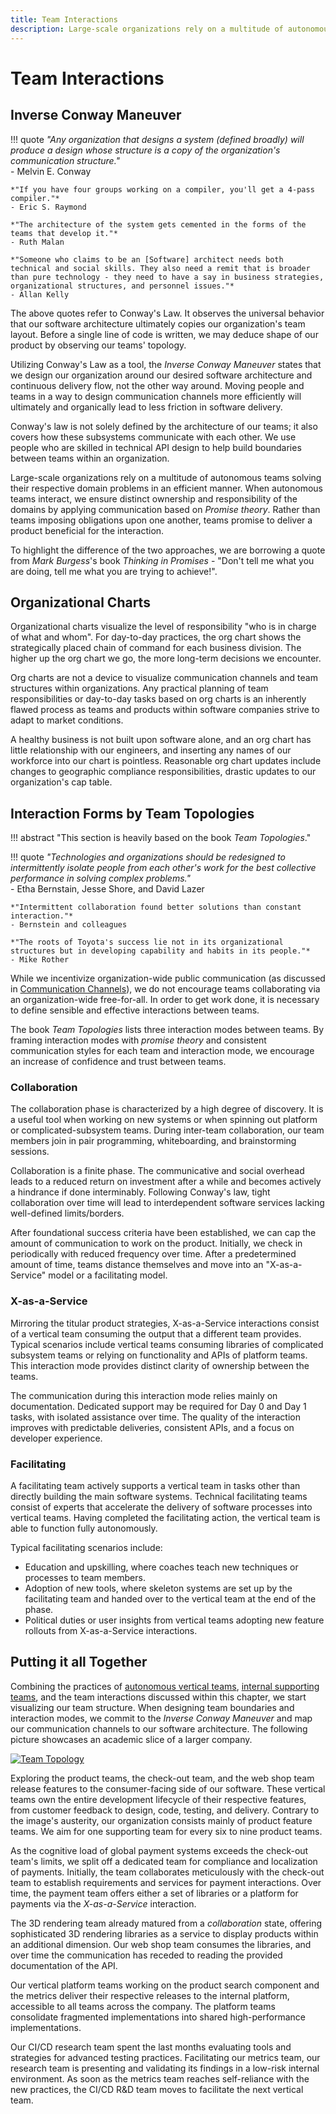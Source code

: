 ```yaml
---
title: Team Interactions
description: Large-scale organizations rely on a multitude of autonomous teams solving their respective domain problems in an efficient manner.
---
```


# Team Interactions


## Inverse Conway Maneuver

<!-- TODO: (Daniel) move to team interactions -->

!!! quote
    *"Any organization that designs a system (defined broadly) will produce a design whose structure is a copy of the organization's communication structure."*  
    - Melvin E. Conway

    *"If you have four groups working on a compiler, you'll get a 4-pass compiler."*  
    - Eric S. Raymond

    *"The architecture of the system gets cemented in the forms of the teams that develop it."*  
    - Ruth Malan

    *"Someone who claims to be an [Software] architect needs both technical and social skills. They also need a remit that is broader than pure technology - they need to have a say in business strategies, organizational structures, and personnel issues."*  
    - Allan Kelly

<!-- What is Conway's Law? -->

The above quotes refer to Conway's Law. It observes the universal behavior that our software architecture ultimately copies our organization's team layout. Before a single line of code is written, we may deduce shape of our product by observing our teams' topology.

<!-- What is the Inverse Conway Maneuver? -->

Utilizing Conway's Law as a tool, the *Inverse Conway Maneuver* states that we design our organization around our desired software architecture and continuous delivery flow, not the other way around. Moving people and teams in a way to design communication channels more efficiently will ultimately and organically lead to less friction in software delivery.


<!-- 
Throughout these processes, remember Conway's Law. Changes to our departments will ultimately find their way into the architecture of our software. Software architecture is a continuous process. In modern times, no commercial software is as trivial as to be designed in whole and not influenced by changes.

The success of our company does not rely on us labeling our teams correctly, 
 -->

<!-- 
Throughout these processes, remember Conway's Law. Changes to our departments will ultimately find their way into the architecture of our software. Software architecture is a continuous process. In modern times, no commercial software is as trivial as to be designed in whole and not influenced by changes.
 -->

Conway's law is not solely defined by the architecture of our teams; it also covers how these subsystems communicate with each other. We use people who are skilled in technical API design to help build boundaries between teams within an organization.

Large-scale organizations rely on a multitude of autonomous teams solving their respective domain problems in an efficient manner. When autonomous teams interact, we ensure distinct ownership and responsibility of the domains by applying communication based on *Promise theory*. Rather than teams imposing obligations upon one another, teams promise to deliver a product beneficial for the interaction.

<!-- vale Vale.Avoid = NO -->
To highlight the difference of the two approaches, we are borrowing a quote from *Mark Burgess*'s book *Thinking in Promises* - "Don't tell me what you are doing, tell me what you are trying to achieve!".
<!-- vale Vale.Avoid = YES -->

## Organizational Charts

Organizational charts visualize the level of responsibility "who is in charge of what and whom". For day-to-day practices, the org chart shows the strategically placed chain of command for each business division. The higher up the org chart we go, the more long-term decisions we encounter.

Org charts are not a device to visualize communication channels and team structures within organizations. Any practical planning of team responsibilities or day-to-day tasks based on org charts is an inherently flawed process as teams and products within software companies strive to adapt to market conditions.

A healthy business is not built upon software alone, and an org chart has little relationship with our engineers, and inserting any names of our workforce into our chart is pointless. Reasonable org chart updates include changes to geographic compliance responsibilities, drastic updates to our organization's cap table.


## Interaction Forms by Team Topologies

!!! abstract "This section is heavily based on the book *Team Topologies*."

!!! quote 
    *"Technologies and organizations should be redesigned to intermittently isolate people from each other's work for the best collective performance in solving complex problems."*  
    - Etha Bernstain, Jesse Shore, and David Lazer
    
    *"Intermittent collaboration found better solutions than constant interaction."*  
    - Bernstein and colleagues
    
    *"The roots of Toyota's success lie not in its organizational structures but in developing capability and habits in its people."*  
    - Mike Rother

While we incentivize organization-wide public communication (as discussed in [Communication Channels](./communication-channels.md)), we do not encourage teams collaborating via an organization-wide free-for-all. In order to get work done, it is necessary to define sensible and effective interactions between teams.

The book *Team Topologies* lists three interaction modes between teams. By framing interaction modes with *promise theory* and consistent communication styles for each team and interaction mode, we encourage an increase of confidence and trust between teams.

### Collaboration

The collaboration phase is characterized by a high degree of discovery. It is a useful tool when working on new systems or when spinning out platform or complicated-subsystem teams. During inter-team collaboration, our team members join in pair programming, whiteboarding, and brainstorming sessions.

Collaboration is a finite phase. The communicative and social overhead leads to a reduced return on investment after a while and becomes actively a hindrance if done interminably. Following Conway's law, tight collaboration over time will lead to interdependent software services lacking well-defined limits/borders.

After foundational success criteria have been established, we can cap the amount of communication to work on the product. Initially, we check in periodically with reduced frequency over time. After a predetermined amount of time, teams distance themselves and move into an "X-as-a-Service" model or a facilitating model.

### X-as-a-Service

Mirroring the titular product strategies, X-as-a-Service interactions consist of a vertical team consuming the output that a different team provides. Typical scenarios include vertical teams consuming libraries of complicated subsystem teams or relying on functionality and APIs of platform teams. This interaction mode provides distinct clarity of ownership between the teams.

The communication during this interaction mode relies mainly on documentation. Dedicated support may be required for Day 0 and Day 1 tasks, with isolated assistance over time. The quality of the interaction improves with predictable deliveries, consistent APIs, and a focus on developer experience.

### Facilitating

A facilitating team actively supports a vertical team in tasks other than directly building the main software systems. Technical facilitating teams consist of experts that accelerate the delivery of software processes into vertical teams. Having completed the facilitating action, the vertical team is able to function fully autonomously.

Typical facilitating scenarios include:

- Education and upskilling, where coaches teach new techniques or processes to team members.
- Adoption of new tools, where skeleton systems are set up by the facilitating team and handed over to the vertical team at the end of the phase.
- Political duties or user insights from vertical teams adopting new feature rollouts from X-as-a-Service interactions.

## Putting it all Together

Combining the practices of [autonomous vertical teams](./autonomous-team-structure.md), [internal supporting teams](internal-supporting-teams.md), and the team interactions discussed within this chapter, we start visualizing our team structure. When designing team boundaries and interaction modes, we commit to the *Inverse Conway Maneuver* and map our communication channels to our software architecture. The following picture showcases an academic slice of a larger company.

[![Team Topology](../../assets/images/book/collaborating-within-a-company/team-topology.webp)](../../assets/images/book/collaborating-within-a-company/team-topology.png)

Exploring the product teams, the check-out team, and the web shop team release features to the consumer-facing side of our software. These vertical teams own the entire development lifecycle of their respective features, from customer feedback to design, code, testing, and delivery. Contrary to the image's austerity, our organization consists mainly of product feature teams. We aim for one supporting team for every six to nine product teams.

As the cognitive load of global payment systems exceeds the check-out team's limits, we split off a dedicated team for compliance and localization of payments. Initially, the team collaborates meticulously with the check-out team to establish requirements and services for payment interactions. Over time, the payment team offers either a set of libraries or a platform for payments via the *X-as-a-Service* interaction.

The 3D rendering team already matured from a *collaboration* state, offering sophisticated 3D rendering libraries as a service to display products within an additional dimension. Our web shop team consumes the libraries, and over time the communication has receded to reading the provided documentation of the API.

Our vertical platform teams working on the product search component and the metrics deliver their respective releases to the internal platform, accessible to all teams across the company. The platform teams consolidate fragmented implementations into shared high-performance implementations.

Our CI/CD research team spent the last months evaluating tools and strategies for advanced testing practices. Facilitating our metrics team, our research team is presenting and validating its findings in a low-risk internal environment. As soon as the metrics team reaches self-reliance with the new practices, the CI/CD R&D team moves to facilitate the next vertical team.

<!-- 
TODO: (Daniel) Communicating via Team interactions
The default cannot be to directly call members from other teams to request help and support
Find good channel, e.g. support line, or create a ticket and meeting, otherwise ask other team to book time

If we can track our team interactions, we can make decisions regarding team responsibilities. If we find exclusive strong dependencies and a reduced cognitive load of maintaining a platform or library, it might be advantageous to empower the team to do so.

A topological view of our organization clarifies what we work on. Our team's sociotechnical dependencies and deliverables are subject to our product and organizational structures. Collaborating effectively within our team has less impact when our output is redundant. 
-->
